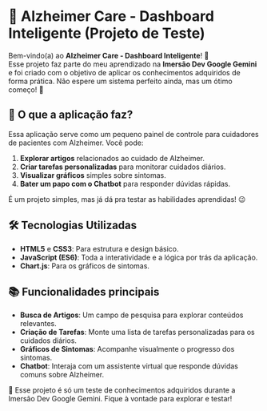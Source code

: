 # 🧠 Alzheimer Care - Dashboard Inteligente (Projeto de Teste)

Bem-vindo(a) ao **Alzheimer Care - Dashboard Inteligente**! 🎉  
Esse projeto faz parte do meu aprendizado na **Imersão Dev Google Gemini** e foi criado com o objetivo de aplicar os conhecimentos adquiridos de forma prática. Não espere um sistema perfeito ainda, mas um ótimo começo! 🚀

## 🚀 O que a aplicação faz?

Essa aplicação serve como um pequeno painel de controle para cuidadores de pacientes com Alzheimer. Você pode:

1. **Explorar artigos** relacionados ao cuidado de Alzheimer.
2. **Criar tarefas personalizadas** para monitorar cuidados diários.
3. **Visualizar gráficos** simples sobre sintomas.
4. **Bater um papo com o Chatbot** para responder dúvidas rápidas.

É um projeto simples, mas já dá pra testar as habilidades aprendidas! 😉

## 🛠️ Tecnologias Utilizadas

- **HTML5** e **CSS3**: Para estrutura e design básico.
- **JavaScript (ES6)**: Toda a interatividade e a lógica por trás da aplicação.
- **Chart.js**: Para os gráficos de sintomas.

## 📚 Funcionalidades principais

- **Busca de Artigos**: Um campo de pesquisa para explorar conteúdos relevantes.
- **Criação de Tarefas**: Monte uma lista de tarefas personalizadas para os cuidados diários.
- **Gráficos de Sintomas**: Acompanhe visualmente o progresso dos sintomas.
- **Chatbot**: Interaja com um assistente virtual que responde dúvidas comuns sobre Alzheimer.

🌟 Esse projeto é só um teste de conhecimentos adquiridos durante a Imersão Dev Google Gemini. Fique à vontade para explorar e testar!

